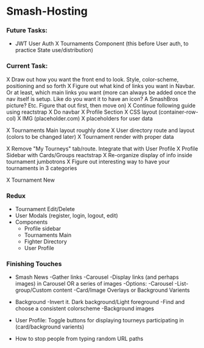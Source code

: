 # Smash-Hosting

### Future Tasks:
- JWT User Auth
X Tournaments Component (this before User auth, to practice State use/distribution)



### Current Task:
X Draw out how you want the front end to look.  Style, color-scheme, positioning and so forth
X Figure out what kind of links you want in Navbar.  Or at least, which main links you want (more can always be added once the nav itself is setup.  Like do you want it to have an icon? A SmashBros picture?  Etc.  Figure that out first, then move on)
X Continue following guide using reactstrap
X Do navbar
X Profile Section
	X CSS layout (container-row-col)
	X IMG (placeholder.com)
	X placeholders for user data

X Tournaments Main layout roughly done
X User directory route and layout (colors to be changed later)
X Tournament render with proper data

X Remove "My Tourneys" tab/route.  Integrate that with User Profile
X Profile Sidebar with Cards/Groups reactstrap
X Re-organize display of info inside tournament jumbotrons
X Figure out interesting way to have your tournaments in 3 categories

X Tournament New



### Redux
- Tournament Edit/Delete
- User Modals (register, login, logout, edit)
- Components
	- Profile sidebar
	- Tournaments Main
	- Fighter Directory
	- User Profile



### Finishing Touches
- Smash News 
	-Gather links
	-Carousel
	-Display links (and perhaps images) in Carousel OR a series of images
		-Options:
			-Carousel
			-List-group/Custom content
			-Card/Image Overlays or Background Varients

- Background
	-Invert it.  Dark background/Light foreground
	-Find and choose a consistent colorscheme
	-Background images

- User Profile: Toggle buttons for displaying tourneys participating in (card/background varients)

- How to stop people from typing random URL paths